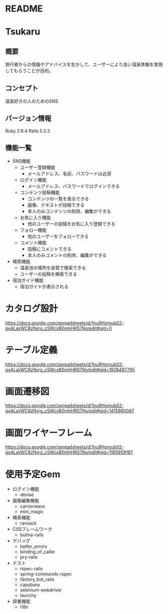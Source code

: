 # README
# Tsukaru
## 概要
旅行者からの情報やアドバイスを生かして、ユーザーにより良い温泉体験を実現してもらうことが目的。
## コンセプト
温泉好きの人のためのSNS
## バージョン情報
Ruby 2.6.4
Rails 5.2.3
## 機能一覧
- SNS機能
  - ユーザー登録機能
    - メールアドレス、名前、パスワードは必須
  - ログイン機能
    - メールアドレス、パスワードでログインできる
  - コンテンツ投稿機能
    - コンテンツの一覧を表示できる
    - 画像、テキストが投稿できる
    - 本人のみコンテンツの削除、編集ができる
  - お気に入り機能
    - 他のユーザーの投稿をお気に入り登録できる
  - フォロー機能
    - 他のユーザーをフォローできる
  - コメント機能
    - 投稿にコメントできる
    - 本人のみコメントの削除、編集ができる
- 検索機能
  - 温泉池の場所を泉質で検索できる
  - ユーザーの投稿を検索できる
- 宿泊ガイド機能
  - 宿泊ガイドが表示される

# カタログ設計
https://docs.google.com/spreadsheets/d/1nu9Homub02-gxALajiWC8zfkjrg_cSWcxB0mhHRS79g/edit#gid=0
# テーブル定義
https://docs.google.com/spreadsheets/d/1nu9Homub02-gxALajiWC8zfkjrg_cSWcxB0mhHRS79g/edit#gid=1928497795
# 画面遷移図
https://docs.google.com/spreadsheets/d/1nu9Homub02-gxALajiWC8zfkjrg_cSWcxB0mhHRS79g/edit#gid=1415860087
# 画面ワイヤーフレーム
https://docs.google.com/spreadsheets/d/1nu9Homub02-gxALajiWC8zfkjrg_cSWcxB0mhHRS79g/edit#gid=1165959187
# 使用予定Gem
- ログイン機能
  - devise
- 画像編集機能
  - carrierwave
  - mini_magic
- 検索機能
  - ransack
- CSSフレームワーク
  - bulma-rails
- デバッグ
  - better_errors
  - binding_of_caller
  - pry-rails
- テスト
  - rspec-rails
  - spring-commands-rspec
  - factory_bot_rails
  - capybara
  - selenium-webdriver
  - launchy
- 辞書機能
  - i18n
